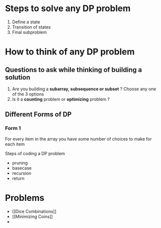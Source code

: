 # Steps to solve any DP problem
1. Define a state
2. Transition of states
3. Final subproblem

# How to think of any DP problem
## Questions to ask while thinking of building a solution
1. Are you building a **subarray, subsequence or subset** ? Choose any one of the 3 options
2. Is it a **counting** problem or **optimizing** problem ? 
## Different Forms of DP
### Form 1
For every item in the array you have some number of choices to make for each item

Steps of coding a DP problem
- pruning
- basecase
- recursion
- return
# Problems
- [[Dice Combinations]]
- [[Minimizing Coins]]
- 
